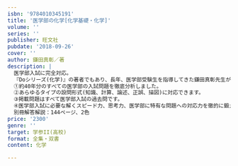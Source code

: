 ```yaml
---
isbn: '9784010345191'
title: '医学部の化学[化学基礎・化学]'
volume: ''
series: ''
publisher: 旺文社
pubdate: '2018-09-26'
cover: ''
author: 鎌田真彰／著
description: |
  医学部入試に完全対応。
  『Doシリーズ(化学)』の著者でもあり、長年、医学部受験生を指導してきた鎌田真彰先生が、すべての医学部志願者に贈る至高の一冊！
  ①約40年分のすべての医学部の入試問題を徹底分析しました。
  ②あらゆるタイプの設問形式(知識、計算、論述、正誤、描図)に対応できます。
  ③掲載問題はすべて医学部入試の過去問です。
  ④医学部入試に必要な解くスピード力、思考力、医学部に特有な問題への対応力を徹的に鍛えられます。
  別冊解答解説：144ページ、2色
price: '2300'
genre: ''
target: 学参II(高校)
format: 全集・双書
content: 化学

---
```


